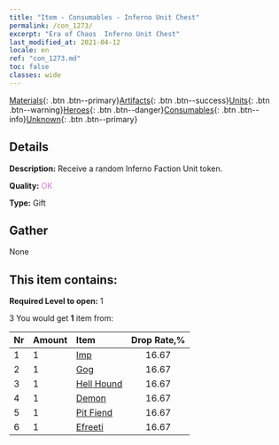 ```yaml
---
title: "Item - Consumables - Inferno Unit Chest"
permalink: /con_1273/
excerpt: "Era of Chaos  Inferno Unit Chest"
last_modified_at: 2021-04-12
locale: en
ref: "con_1273.md"
toc: false
classes: wide
---
```

 [Materials](/){: .btn .btn--primary}[Artifacts](/Artifacts/){: .btn .btn--success}[Units](/Units/){: .btn .btn--warning}[Heroes](/Heroes/){: .btn .btn--danger}[Consumables](/Consumables/){: .btn .btn--info}[Unknown](/Unknown/){: .btn .btn--primary}

## Details
 **Description:** Receive a random Inferno Faction Unit token.

 **Quality:** <span style="color: #DA70D6">OK</span>

 **Type:** Gift

## Gather

  None

## This item contains:

 **Required Level to open:** 1

 3 You would get **1** item  from:

  | Nr | Amount |     Item    | Drop Rate,% |
  |:---|:-------|:------------|:---------:|
  | 1 | 1 | [Imp](/Items/unt_226/) | 16.67 | 
  | 2 | 1 | [Gog](/Items/unt_227/) | 16.67 | 
  | 3 | 1 | [Hell Hound](/Items/unt_228/) | 16.67 | 
  | 4 | 1 | [Demon](/Items/unt_229/) | 16.67 | 
  | 5 | 1 | [Pit Fiend](/Items/unt_230/) | 16.67 | 
  | 6 | 1 | [Efreeti](/Items/unt_231/) | 16.67 | 
